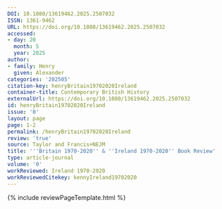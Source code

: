 ```yaml
---
DOI: 10.1080/13619462.2025.2507032
ISSN: 1361-9462
URL: https://doi.org/10.1080/13619462.2025.2507032
accessed:
- day: 20
  month: 5
  year: 2025
author:
- family: Henry
  given: Alexander
categories: '202505'
citation-key: henryBritain19702020Ireland
container-title: Contemporary British History
externalUrl: https://doi.org/10.1080/13619462.2025.2507032
id: henryBritain19702020Ireland
issue: '0'
layout: page
page: 1-2
permalink: /henryBritain19702020Ireland
review: 'true'
source: Taylor and Francis+NEJM
title: '''Britain 1970-2020'' & ''Ireland 1970-2020'' Book Review'
type: article-journal
volume: '0'
workReviewed: Ireland 1970-2020
workReviewedCitekey: kennyIreland19702020
---
```

{% include reviewPageTemplate.html %}